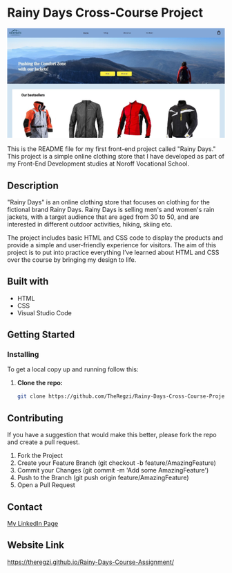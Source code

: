 # Rainy Days Cross-Course Project
![website image](images/rainy-days-website-image.JPG)

This is the README file for my first front-end project called "Rainy Days." This project is a simple online clothing store that I have developed as part of my Front-End Development studies at Noroff Vocational School.

## Description
"Rainy Days" is an online clothing store that focuses on clothing for the fictional brand Rainy Days. Rainy Days is selling men's and women's rain jackets, with a target audience that are aged from 30 to 50, and are interested in different outdoor activities, hiking, skiing etc. 

The project includes basic HTML and CSS code to display the products and provide a simple and user-friendly experience for visitors. The aim of this project is to put into practice everything I’ve learned about HTML and CSS over the course by bringing my design to life.

## Built with

- HTML
- CSS
- Visual Studio Code 

## Getting Started
### Installing

To get a local copy up and running follow this:

1. **Clone the repo:**
   ```bash
   git clone https://github.com/TheRegzi/Rainy-Days-Cross-Course-Project.git

## Contributing

If you have a suggestion that would make this better, please fork the repo and create a pull request.

1. Fork the Project
2. Create your Feature Branch (git checkout -b feature/AmazingFeature)
3. Commit your Changes (git commit -m 'Add some AmazingFeature')
4. Push to the Branch (git push origin feature/AmazingFeature)
5. Open a Pull Request

## Contact 

[My LinkedIn Page](https://www.linkedin.com/in/regine-dille-kornbakk-aa0a7b288/)

## Website Link

https://theregzi.github.io/Rainy-Days-Course-Assignment/